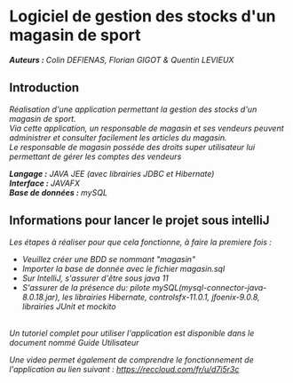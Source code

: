 <h1>Logiciel de gestion des stocks d'un magasin de sport</h1>
<p><em> <strong>Auteurs : </strong>Colin DEFIENAS, Florian GIGOT & Quentin LEVIEUX</em></p>
<h2>Introduction</h2>
<p><em>
Réalisation d'une application permettant la gestion des stocks d'un magasin de sport.<br />  
Via cette application, un responsable de magasin et ses vendeurs peuvent administrer et consulter facilement les articles du magasin.<br />
Le responsable de magasin posséde des droits super utilisateur lui permettant de gérer les comptes des vendeurs<br /> 

<strong>Langage :</strong> JAVA JEE (avec librairies JDBC et Hibernate) <br />
<strong>Interface :</strong> JAVAFX <br />
<strong>Base de données :</strong> mySQL <br />
</em></p>

<h2>Informations pour lancer le projet sous intelliJ</h2>
<p><em>
Les étapes à réaliser pour que cela fonctionne, à faire la premiere fois :<br/>
<ul>
<li>Veuillez créer une BDD se nommant "magasin"</li>  
<li>Importer la base de donnée avec le fichier magasin.sql </li>
<li>Sur IntelliJ, s'assurer d'être sous java 11</li>
<li>S'assurer de la présence du: pilote mySQL(mysql-connector-java-8.0.18.jar), les librairies Hibernate, controlsfx-11.0.1, jfoenix-9.0.8, librairies JUnit et mockito </li></ul>
 <br />
 Un tutoriel complet pour utiliser l'application est disponible dans le document nommé Guide Utilisateur
 
 Une video permet également de comprendre le fonctionnement de l'application au lien suivant : https://reccloud.com/fr/u/d7i5r3c
</em></p>
